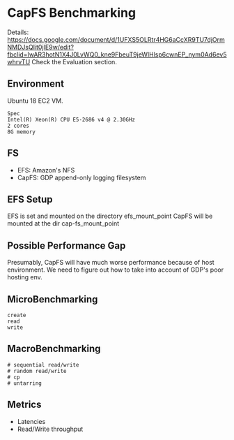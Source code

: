 # CapFS Benchmarking
Details: https://docs.google.com/document/d/1UFXS5OLRtr4HG6aCcXR9TU7djOrmNMDJsQIit0jIE9w/edit?fbclid=IwAR3hotN1X4J0LvWQ0_kne9FbeuT9jeWlHlsp6cwnEP_nym0Ad6ev5whrvTU
Check the Evaluation section.

## Environment
Ubuntu 18 EC2 VM. 
```
Spec
Intel(R) Xeon(R) CPU E5-2686 v4 @ 2.30GHz
2 cores
8G memory
```

## FS
- EFS: Amazon's NFS 
- CapFS: GDP append-only logging filesystem

## EFS Setup
EFS is set and mounted on the directory efs_mount_point
CapFS will be mounted at the dir cap-fs_mount_point

## Possible Performance Gap
Presumably, CapFS will have much worse performance because of host environment. 
We need to figure out how to take into account of GDP's poor hosting env.

## MicroBenchmarking
```
create
read
write
```

## MacroBenchmarking
```
# sequential read/write
# random read/write
# cp 
# untarring
```

## Metrics
- Latencies
- Read/Write throughput

